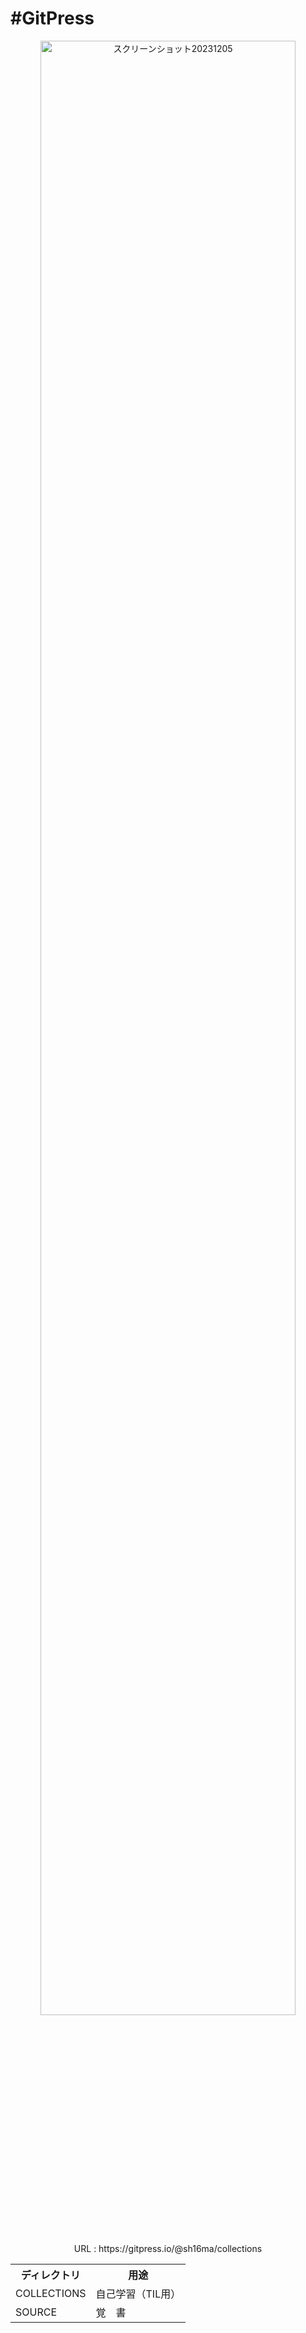# #GitPress

<p align='center'>
    <img width="90%" alt="スクリーンショット20231205" src="https://github.com/sh16ma/gitpress/assets/28585421/e7ef062f-f360-4663-aa15-c4d472c96c12">
</p>

<p align='center' style='margin-botom: 2em;'>URL : https://gitpress.io/@sh16ma/collections</p>

<table align='center' width="90%">
    <tr><th>ディレクトリ</th><th>用途</th></tr>
    <tr><td>COLLECTIONS</td><td>自己学習（TIL用）</td></tr>
    <tr><td>SOURCE</td><td>覚　書</td></tr>
</table>
